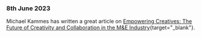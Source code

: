 ### 8th June 2023

Michael Kammes has written a great article on [Empowering Creatives: The Future of Creativity and Collaboration in the M&E Industry](https://www.postperspective.com/emails/Shift/ppnews-Shift-230516.html){target="_blank"}.